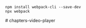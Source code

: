 ```
npm install webpack-cli --save-dev
npx webpack
```

#   c h a p t e r s - v i d e o - p l a y e r  
 